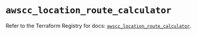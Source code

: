 # `awscc_location_route_calculator`

Refer to the Terraform Registry for docs: [`awscc_location_route_calculator`](https://registry.terraform.io/providers/hashicorp/awscc/0.70.0/docs/resources/location_route_calculator).
